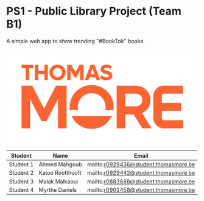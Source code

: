 # PS1 - Public Library Project (Team B1)
A simple web app to show trending "#BookTok" books.

![Thomas More University of Applied Sciences](logo.png)

| Student | Name | Email |
| --- | ---| ---|
| Student 1 | Ahmed Mahgoub | mailto:r0929436@student.thomasmore.be |
| Student 2 | Katoo Roofthooft | mailto:r0929442@student.thomasmore.be |
| Student 3 | Malak Malkaoui | mailto:r0883688@student.thomasmore.be |
| Student 4 | Myrthe Daniels | mailto:r0901458@student.thomasmore.be |
